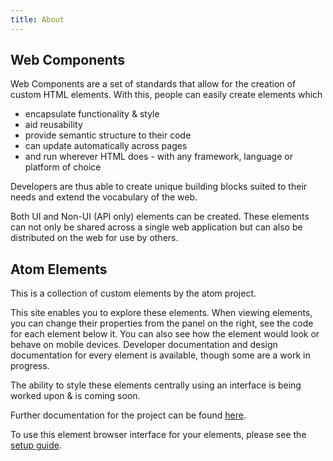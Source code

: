 ```yaml
---
title: About
---
```

## Web Components

Web Components are a set of standards that allow for the creation of custom HTML elements. With this, people can easily create elements which 

* encapsulate functionality & style 
* aid reusability
* provide semantic structure to their code
* can update automatically across pages
* and run wherever HTML does - with any framework, language or platform of choice

Developers are thus able to create unique building blocks suited to their needs and extend the vocabulary of the web.

Both UI and Non-UI (API only) elements can be created. These elements can not only be shared across a single web application but can also be distributed on the web for use by others.

## Atom Elements

This is a collection of custom elements by the atom project. 

This site enables you to explore these elements. When viewing elements, you can change their properties from the panel on the right, see the code for each element below it. You can also see how the element would look or behave on mobile devices. Developer documentation and design documentation for every element is available, though some are a work in progress.

The ability to style these elements centrally using an interface is being worked upon & is coming soon.

Further documentation for the project can be found [here](https://github.com/atomproject/docs).

To use this element browser interface for your elements, please see the [setup guide](https://github.com/atomproject/elements/blob/master/README.md). 
